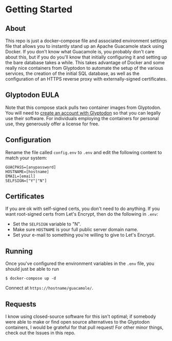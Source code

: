 # Getting Started

## About

This repo is just a docker-compose file and associated environment settings file that allows you to instantly stand up an Apache Guacamole stack using Docker. If you don't know what Guacamole is, you probably don't care about this, but if you do you'll know that initially configuring it and setting up the bare database takes a while. This takes advantage of Docker and some really nice containers from Glyptodon to automate the setup of the various services, the creation of the initial SQL database, as well as the configuration of an HTTPS reverse proxy with externally-signed certificates.

## Glyptodon EULA

Note that this compose stack pulls two container images from Glyptodon. You will need to [create an account with Glyptodon](https://glyp.to) so that you can legally use their software. For individuals employing the containers for personal use, they generously offer a license for free.

## Configuration

Rename the file called `config.env` to `.env` and edit the following content to match your system:

```
GUACPASS=[anypassword]
HOSTNAME=[hostname]
EMAIL=[email]
SELFSIGN=["Y"|"N"]
```

## Certificates

If you are ok with self-signed certs, you don't need to do anything. If you want root-signed certs from Let's Encrypt, then do the following in `.env`:
- Set the `SELFSIGN` variable to "N".
- Make sure `HOSTNAME` is your full public server domain name. 
- Set your e-mail to something you're willing to give to Let's Encrypt.

## Running

Once you've configured the environment variables in the `.env` file, you should just be able to run

```
$ docker-compose up -d
```

Connect at `https://hostname/guacamole/`.

## Requests

I know using closed-source software for this isn't optimal; if somebody were able to make or find open source alternatives to the Glyptodon containers, I would be grateful for that pull request! For other minor things, check out the Issues in this repo.
